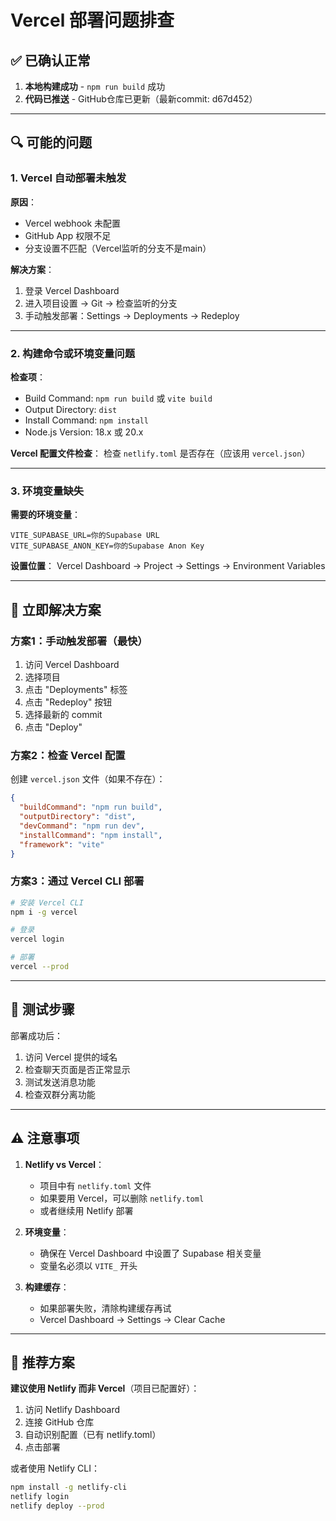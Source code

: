 # Vercel 部署问题排查

## ✅ 已确认正常
1. **本地构建成功** - `npm run build` 成功
2. **代码已推送** - GitHub仓库已更新（最新commit: d67d452）

---

## 🔍 可能的问题

### 1. Vercel 自动部署未触发
**原因**：
- Vercel webhook 未配置
- GitHub App 权限不足
- 分支设置不匹配（Vercel监听的分支不是main）

**解决方案**：
1. 登录 Vercel Dashboard
2. 进入项目设置 → Git → 检查监听的分支
3. 手动触发部署：Settings → Deployments → Redeploy

---

### 2. 构建命令或环境变量问题
**检查项**：
- Build Command: `npm run build` 或 `vite build`
- Output Directory: `dist`
- Install Command: `npm install`
- Node.js Version: 18.x 或 20.x

**Vercel 配置文件检查**：
检查 `netlify.toml` 是否存在（应该用 `vercel.json`）

---

### 3. 环境变量缺失
**需要的环境变量**：
```
VITE_SUPABASE_URL=你的Supabase URL
VITE_SUPABASE_ANON_KEY=你的Supabase Anon Key
```

**设置位置**：
Vercel Dashboard → Project → Settings → Environment Variables

---

## 🚀 立即解决方案

### 方案1：手动触发部署（最快）
1. 访问 Vercel Dashboard
2. 选择项目
3. 点击 "Deployments" 标签
4. 点击 "Redeploy" 按钮
5. 选择最新的 commit
6. 点击 "Deploy"

### 方案2：检查 Vercel 配置
创建 `vercel.json` 文件（如果不存在）：
```json
{
  "buildCommand": "npm run build",
  "outputDirectory": "dist",
  "devCommand": "npm run dev",
  "installCommand": "npm install",
  "framework": "vite"
}
```

### 方案3：通过 Vercel CLI 部署
```bash
# 安装 Vercel CLI
npm i -g vercel

# 登录
vercel login

# 部署
vercel --prod
```

---

## 📱 测试步骤

部署成功后：
1. 访问 Vercel 提供的域名
2. 检查聊天页面是否正常显示
3. 测试发送消息功能
4. 检查双群分离功能

---

## ⚠️ 注意事项

1. **Netlify vs Vercel**：
   - 项目中有 `netlify.toml` 文件
   - 如果要用 Vercel，可以删除 `netlify.toml`
   - 或者继续用 Netlify 部署

2. **环境变量**：
   - 确保在 Vercel Dashboard 中设置了 Supabase 相关变量
   - 变量名必须以 `VITE_` 开头

3. **构建缓存**：
   - 如果部署失败，清除构建缓存再试
   - Vercel Dashboard → Settings → Clear Cache

---

## 🎯 推荐方案

**建议使用 Netlify 而非 Vercel**（项目已配置好）：

1. 访问 Netlify Dashboard
2. 连接 GitHub 仓库
3. 自动识别配置（已有 netlify.toml）
4. 点击部署

或者使用 Netlify CLI：
```bash
npm install -g netlify-cli
netlify login
netlify deploy --prod
```
